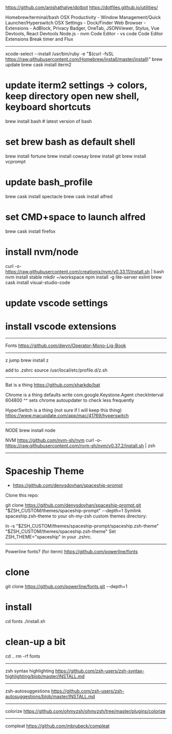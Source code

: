https://github.com/anishathalye/dotbot
https://dotfiles.github.io/utilities/



Homebrew/terminal/bash
OSX Productivity - Window Management/Quick Launcher/Hyperswitch
OSX Settings - Dock/Finder
Web Browser - Extensions - AdBlock, Privacy Badger, OneTab, JSONViewer, Stylus, Vue Devtools, React Devtools
Node.js - nvm
Code Editor - vs code
Code Editor Extensions
Break timer and Flux

----------------------------------------------------------------------------
xcode-select --install
/usr/bin/ruby -e "$(curl -fsSL https://raw.githubusercontent.com/Homebrew/install/master/install)"
brew update
brew cask install iterm2
# update iterm2 settings -> colors, keep directory open new shell, keyboard shortcuts
brew install bash # latest version of bash
# set brew bash as default shell
brew install fortune
brew install cowsay 
brew install git
brew install vcprompt
# update bash_profile
brew cask install spectacle
brew cask install alfred
# set CMD+space to launch alfred
brew cask install firefox
# install nvm/node
curl -o- https://raw.githubusercontent.com/creationix/nvm/v0.33.11/install.sh | bash
nvm install stable
mkdir ~/workspace
npm install -g lite-server eslint
brew cask install visual-studio-code
# update vscode settings
# install vscode extensions 

----------------------------------------------------------------------------

Fonts
https://github.com/dwyn/Operator-Mono-Lig-Book

----------------------------------------------------------------------------

z jump
brew install z

add to .zshrc
source /usr/local/etc/profile.d/z.sh

----------------------------------------------------------------------------


Bat is a thing
https://github.com/sharkdp/bat

Chrome is a thing
defaults write com.google.Keystone.Agent checkInterval 604800
^^ sets chrome autoupdater to check less frequently

HyperSwitch is a thing (not sure if I will keep this thing)
https://www.macupdate.com/app/mac/41769/hyperswitch

----------------------------------------------------------------------------

NODE
brew install node

NVM
https://github.com/nvm-sh/nvm
curl -o- https://raw.githubusercontent.com/nvm-sh/nvm/v0.37.2/install.sh | zsh


----------------------------------------------------------------------------
# Spaceship Theme
- https://github.com/denysdovhan/spaceship-prompt

Clone this repo:

git clone https://github.com/denysdovhan/spaceship-prompt.git "$ZSH_CUSTOM/themes/spaceship-prompt" --depth=1
Symlink spaceship.zsh-theme to your oh-my-zsh custom themes directory:

ln -s "$ZSH_CUSTOM/themes/spaceship-prompt/spaceship.zsh-theme" "$ZSH_CUSTOM/themes/spaceship.zsh-theme" 
Set ZSH_THEME="spaceship" in your .zshrc.


----------------------------------------------------------------------------
Powerline fonts? (for iterm)
https://github.com/powerline/fonts


# clone
git clone https://github.com/powerline/fonts.git --depth=1
# install
cd fonts
./install.sh
# clean-up a bit
cd ..
rm -rf fonts

----------------------------------------------------------------------------
zsh syntax highlighting
https://github.com/zsh-users/zsh-syntax-highlighting/blob/master/INSTALL.md

----------------------------------------------------------------------------
zsh-autosuggestions
https://github.com/zsh-users/zsh-autosuggestions/blob/master/INSTALL.md

----------------------------------------------------------------------------
colorize 
https://github.com/ohmyzsh/ohmyzsh/tree/master/plugins/colorize

----------------------------------------------------------------------------
compleat 
https://github.com/mbrubeck/compleat

